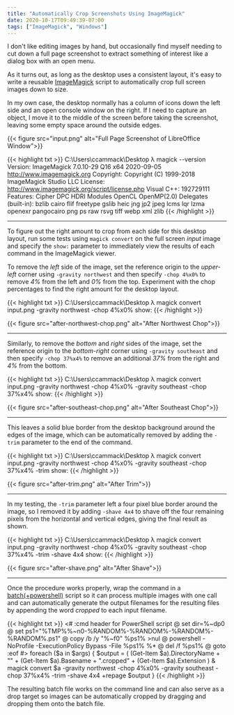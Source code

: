 ```yaml
---
title: "Automatically Crop Screenshots Using ImageMagick"
date: 2020-10-17T09:49:39-07:00
tags: ["ImageMagick", "Windows"]
---
```


I don't like editing images by hand, but occasionally find myself needing to cut down a full page screenshot to extract something of interest like a dialog box with an open menu.

<!--more-->

As it turns out, as long as the desktop uses a consistent layout, it's easy to write a reusable [ImageMagick](https://imagemagick.org/index.php) script to automatically crop full screen images down to size.

In my own case, the desktop normally has a column of icons down the left side and an open console window on the right.
If I need to capture an object, I move it to the middle of the screen before taking the screenshot, leaving some empty space around the outside edges.

{{< figure src="input.png" alt="Full Page Screenshot of LibreOffice Window">}}

{{< highlight txt >}}
C:\Users\ccammack\Desktop
λ magick --version
Version: ImageMagick 7.0.10-29 Q16 x64 2020-09-05 http://www.imagemagick.org
Copyright: Copyright (C) 1999-2018 ImageMagick Studio LLC
License: http://www.imagemagick.org/script/license.php
Visual C++: 192729111
Features: Cipher DPC HDRI Modules OpenCL OpenMP(2.0)
Delegates (built-in): bzlib cairo flif freetype gslib heic jng jp2 jpeg lcms lqr lzma openexr pangocairo png ps raw rsvg tiff webp xml zlib
{{< /highlight >}}

---

To figure out the right amount to crop from each side for this desktop layout, run some tests using `magick convert` on the full screen *input* image and specify the `show:` parameter to immediately view the results of each command in the ImageMagick viewer.

To remove the *left* side of the image, set the reference origin to the *upper-left* corner using `-gravity northwest` and then specify `-chop 4%x0%` to remove *4%* from the left and *0%* from the top. Experiment with the chop percentages to find the right amount for the desktop layout.

{{< highlight txt >}}
C:\Users\ccammack\Desktop
λ magick convert input.png -gravity northwest -chop 4%x0% show:
{{< /highlight >}}

{{< figure src="after-northwest-chop.png" alt="After Northwest Chop">}}

---

Similarly, to remove the *bottom* and *right* sides of the image, set the reference origin to the *bottom-right* corner using `-gravity southeast` and then specify `-chop 37%x4%` to remove an additional *37%* from the right and *4%* from the bottom.

{{< highlight txt >}}
C:\Users\ccammack\Desktop
λ magick convert input.png -gravity northwest -chop 4%x0% -gravity southeast -chop 37%x4% show:
{{< /highlight >}}

{{< figure src="after-southeast-chop.png" alt="After Southeast Chop">}}

---

This leaves a solid blue border from the desktop background around the edges of the image, which can be automatically removed by adding the `-trim` parameter to the end of the command.

{{< highlight txt >}}
C:\Users\ccammack\Desktop
λ magick convert input.png -gravity northwest -chop 4%x0% -gravity southeast -chop 37%x4% -trim show:
{{< /highlight >}}

{{< figure src="after-trim.png" alt="After Trim">}}

---

In my testing, the `-trim` parameter left a four pixel blue border around the image, so I removed it by adding `-shave 4x4` to shave off the four remaining pixels from the horizontal and vertical edges, giving the final result as shown.

{{< highlight txt >}}
C:\Users\ccammack\Desktop
λ magick convert input.png -gravity northwest -chop 4%x0% -gravity southeast -chop 37%x4% -trim -shave 4x4 show:
{{< /highlight >}}

{{< figure src="after-shave.png" alt="After Shave">}}

---

Once the procedure works properly, wrap the command in a [batch(+powershell)](https://stackoverflow.com/a/49122891) script so it can process multiple images with one call and can automatically generate the output filenames for the resulting files by appending the word *cropped* to each input filename.

{{< highlight txt >}}
<#  :cmd header for PowerShell script
@   set dir=%~dp0
@   set ps1="%TMP%\%~n0-%RANDOM%-%RANDOM%-%RANDOM%-%RANDOM%.ps1"
@   copy /b /y "%~f0" %ps1% >nul
@   powershell -NoProfile -ExecutionPolicy Bypass -File %ps1% %*
@   del /f %ps1%
@   goto :eof
#>
foreach ($a in $args) {
	$output = ( (Get-Item $a).DirectoryName + "\" + (Get-Item $a).Basename + ".cropped" + (Get-Item $a).Extension )
	& magick convert $a -gravity northwest -chop 4%x0% -gravity southeast -chop 37%x4% -trim -shave 4x4 +repage $output
}
{{< /highlight >}}

The resulting batch file works on the command line and can also serve as a drop target so images can be automatically cropped by dragging and dropping them onto the batch file.
